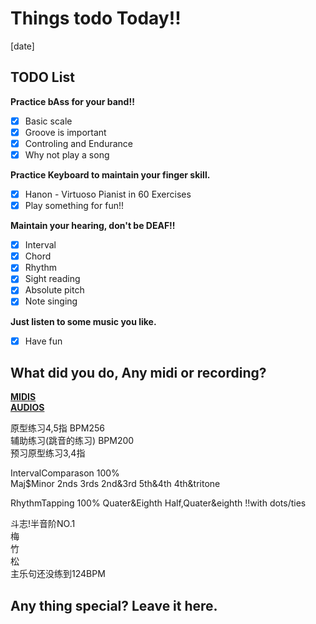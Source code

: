 # Things todo Today!!
[date]

## TODO List
__Practice bAss for your band!!__
- [x] Basic scale
- [x] Groove is important
- [x] Controling and Endurance
- [x] Why not play a song  

__Practice Keyboard to maintain your finger skill.__
- [x] Hanon - Virtuoso Pianist in 60 Exercises
- [x] Play something for fun!!  

__Maintain your hearing, don't be DEAF!!__
- [x] Interval
- [x] Chord
- [x] Rhythm
- [x] Sight reading
- [x] Absolute pitch
- [x] Note singing  

__Just listen to some music you like.__
- [x] Have fun  

## What did you do, Any midi or recording?
__[MIDIS](../midi/Apr4.2020/)__  
__[AUDIOS](../audio/Apr4.2020/)__
  
原型练习4,5指 BPM256  
辅助练习(跳音的练习) BPM200  
预习原型练习3,4指  

IntervalComparason 100%  
    Maj$Minor 2nds 3rds 2nd&3rd 5th&4th  4th&tritone
   
RhythmTapping 100%
    Quater&Eighth Half,Quater&eighth !!with dots/ties

  
斗志!半音阶NO.1  
梅  
竹  
松  
主乐句还没练到124BPM  


## Any thing special? Leave it here.


